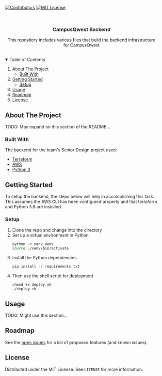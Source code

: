 <!--
*** Thanks for checking out the Best-README-Template. If you have a suggestion
*** that would make this better, please fork the repo and create a pull request
*** or simply open an issue with the tag "enhancement".
*** Thanks again! Now go create something AMAZING! :D
-->



<!-- PROJECT SHIELDS -->
<!--
*** I'm using markdown "reference style" links for readability.
*** Reference links are enclosed in brackets [ ] instead of parentheses ( ).
*** See the bottom of this document for the declaration of the reference variables
*** for contributors-url, forks-url, etc. This is an optional, concise syntax you may use.
*** https://www.markdownguide.org/basic-syntax/#reference-style-links
-->
[![Contributors][contributors-shield]][contributors-url]
[![MIT License][license-shield]][license-url]



<!-- PROJECT LOGO -->
<br />
<p align="center">
  <h3 align="center">CampusQwest Backend</h3>

  <p align="center">
    This repository includes various files that build the backend infrastructure for CampusQwest
    <br />
    <br />
  </p>
</p>



<!-- TABLE OF CONTENTS -->
<details open="open">
  <summary>Table of Contents</summary>
  <ol>
    <li>
      <a href="#about-the-project">About The Project</a>
      <ul>
        <li><a href="#built-with">Built With</a></li>
      </ul>
    </li>
    <li>
      <a href="#getting-started">Getting Started</a>
      <ul>
        <li><a href="#setup">Setup</a></li>
      </ul>
    </li>
    <li><a href="#usage">Usage</a></li>
    <li><a href="#roadmap">Roadmap</a></li>
    <li><a href="#license">License</a></li>
  </ol>
</details>



<!-- ABOUT THE PROJECT -->
## About The Project

TODO: May expand on this section of the README...
### Built With

The backend for the team's Senior Design project used:
* [Terraform](https://terraform.io)
* [AWS](https://aws.amazon.com)
* [Python 3](https://python.org)



<!-- GETTING STARTED -->
## Getting Started

To setup the backend, the steps below will help in accomplishing this task. This assumes the AWS CLI has been configured properly and that terraform  and Python 3.8 are installed.

### Setup 

1. Clone the repo and change into the directory
2. Set up a virtual environment in Python
   ```sh
   python -m venv venv
   source ./venv/bin/activate
   ```
3. Install the Python dependencies
   ```sh
   pip install -r requirements.txt
   ```
4. Then use the shell script for deployment
   ```JS
   chmod +x deploy.sh
   ./deploy.sh
   ```


<!-- USAGE EXAMPLES -->
## Usage

TODO: Might use this section...

<!-- ROADMAP -->
## Roadmap

See the [open issues](https://github.com/DJPoland/CampusQwest-backend/issues) for a list of proposed features (and known issues).

<!-- LICENSE -->
## License

Distributed under the MIT License. See `LICENSE` for more information.


<!-- MARKDOWN LINKS & IMAGES -->
<!-- https://www.markdownguide.org/basic-syntax/#reference-style-links -->
[contributors-shield]: https://img.shields.io/github/contributors/othneildrew/Best-README-Template.svg?style=for-the-badge
[contributors-url]: https://github.com/DJPoland/CampusQwest-backend/graphs/contributors
[issues-shield]: https://img.shields.io/github/issues/othneildrew/Best-README-Template.svg?style=for-the-badge
[issues-url]: https://github.com/DJPoland/CampusQwest-backend/issues
[license-shield]: https://img.shields.io/github/license/othneildrew/Best-README-Template.svg?style=for-the-badge
[license-url]: https://github.com/othneildrew/Best-README-Template/blob/master/LICENSE.txt
